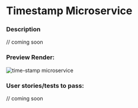 # Timestamp Microservice

### Description

// coming soon

### Preview Render:

![time-stamp microservice](https://github.com/user-attachments/assets/360861ff-a0fa-41e5-8c5b-2a47caa1e9c8)

### User stories/tests to pass:

// coming soon
